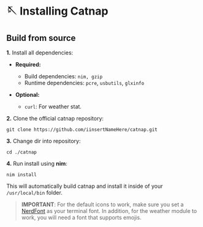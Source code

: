 # 🪡 Installing Catnap

## Build from source

**1.** Install all dependencies:
- **Required:**
    - Build dependencies: `nim, gzip`
    - Runtime dependencies: `pcre`, `usbutils`, `glxinfo`

- **Optional:**
    - `curl`: For weather stat.

**2.** Clone the official catnap repository:
```shell
git clone https://github.com/iinsertNameHere/catnap.git
```

**3.** Change dir into repository:
```shell
cd ./catnap
```

**4.** Run install using **nim**:
```shell
nim install
```
This will automatically build catnap and install it inside of your `/usr/local/bin` folder.

> **IMPORTANT**:
> For the default icons to work, make sure you set a [NerdFont](https://www.nerdfonts.com/) as your terminal font. In addition, for the weather module to work, you will need a font that supports emojis.
